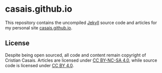 # casais.github.io

This repository contains the uncompiled [Jekyll](https://jekyllrb.com/) source code and articles for my personal site [casais.github.io](https://casais.github.io).

## License

Despite being open sourced, all code and content remain copyright of Cristian Casais. Articles are licensed under [CC BY-NC-SA 4.0](https://creativecommons.org/licenses/by-nc-sa/4.0/), while source code is licensed under [CC BY 4.0](https://creativecommons.org/licenses/by/4.0/).